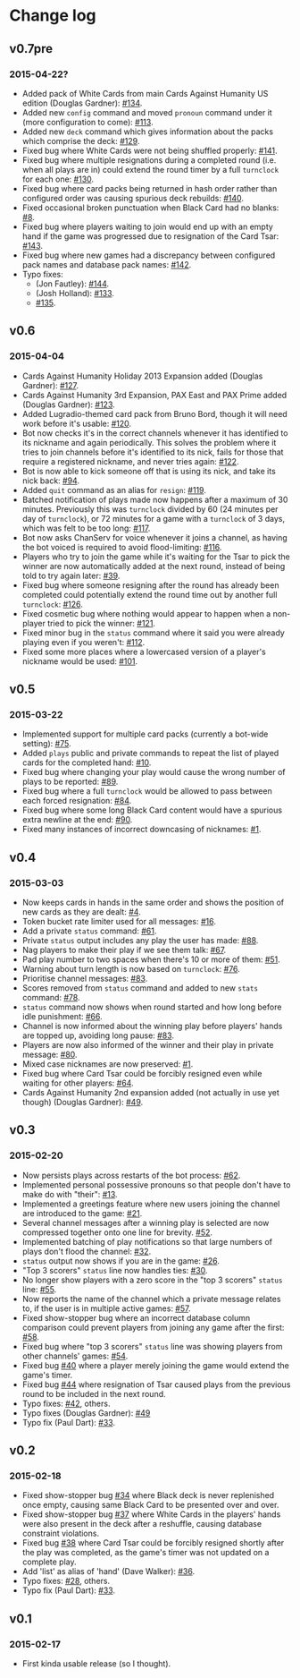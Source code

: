 # Change log

## v0.7pre
### 2015-04-22?
* Added pack of White Cards from main Cards Against Humanity US edition (Douglas Gardner): [#134](https://github.com/grifferz/pah-irc/issues/134).
* Added new `config` command and moved `pronoun` command under it (more configuration to come): [#113](https://github.com/grifferz/pah-irc/issues/113).
* Added new `deck` command which gives information about the packs which comprise the deck: [#129](https://github.com/grifferz/pah-irc/issues/129).
* Fixed bug where White Cards were not being shuffled properly: [#141](https://github.com/grifferz/pah-irc/issues/141).
* Fixed bug where multiple resignations during a completed round (i.e. when all plays are in) could extend the round timer by a full `turnclock` for each one: [#130](https://github.com/grifferz/pah-irc/issues/141).
* Fixed bug where card packs being returned in hash order rather than configured order was causing spurious deck rebuilds: [#140](https://github.com/grifferz/pah-irc/issues/140).
* Fixed occasional broken punctuation when Black Card had no blanks: [#8](https://github.com/grifferz/pah-irc/issues/8).
* Fixed bug where players waiting to join would end up with an empty hand if the game was progressed due to resignation of the Card Tsar: [#143](https://github.com/grifferz/pah-irc/issues/143).
* Fixed bug where new games had a discrepancy between configured pack names and database pack names: [#142](https://github.com/grifferz/pah-irc/issues/142).
* Typo fixes:
    * (Jon Fautley): [#144](https://github.com/grifferz/pah-irc/pull/144).
    * (Josh Holland): [#133](https://github.com/grifferz/pah-irc/pull/133).
    * [#135](https://github.com/grifferz/pah-irc/issues/135).

## v0.6
### 2015-04-04
* Cards Against Humanity Holiday 2013 Expansion added (Douglas Gardner): [#127](https://github.com/grifferz/pah-irc/pull/127).
* Cards Against Humanity 3rd Expansion, PAX East and PAX Prime added (Douglas Gardner): [#123](https://github.com/grifferz/pah-irc/pull/123).
* Added Lugradio-themed card pack from Bruno Bord, though it will need work before it's usable: [#120](https://github.com/grifferz/pah-irc/issues/120).
* Bot now checks it's in the correct channels whenever it has identified to its nickname and again periodically. This solves the problem where it tries to join channels before it's identified to its nick, fails for those that require a registered nickname, and never tries again: [#122](https://github.com/grifferz/pah-irc/issues/122).
* Bot is now able to kick someone off that is using its nick, and take its nick back: [#94](https://github.com/grifferz/pah-irc/issues/94).
* Added `quit` command as an alias for `resign`: [#119](https://github.com/grifferz/pah-irc/issues/119).
* Batched notification of plays made now happens after a maximum of 30 minutes. Previously this was `turnclock` divided by 60 (24 minutes per day of `turnclock`), or 72 minutes for a game with a `turnclock` of 3 days, which was felt to be too long: [#117](https://github.com/grifferz/pah-irc/issues/117).
* Bot now asks ChanServ for voice whenever it joins a channel, as having the bot voiced is required to avoid flood-limiting: [#116](https://github.com/grifferz/pah-irc/issues/116).
* Players who try to join the game while it's waiting for the Tsar to pick the winner are now automatically added at the next round, instead of being told to try again later: [#39](https://github.com/grifferz/pah-irc/issues/39).
* Fixed bug where someone resigning after the round has already been completed could potentially extend the round time out by another full `turnclock`: [#126](https://github.com/grifferz/pah-irc/issues/126).
* Fixed cosmetic bug where nothing would appear to happen when a non-player tried to pick the winner: [#121](https://github.com/grifferz/pah-irc/issues/121).
* Fixed minor bug in the `status` command where it said you were already playing even if you weren't: [#112](https://github.com/grifferz/pah-irc/issues/112).
* Fixed some more places where a lowercased version of a player's nickname would be used: [#101](https://github.com/grifferz/pah-irc/issues/101).

## v0.5
### 2015-03-22
* Implemented support for multiple card packs (currently a bot-wide setting): [#75](https://github.com/grifferz/pah-irc/issues/75).
* Added `plays` public and private commands to repeat the list of played cards for the completed hand: [#10](https://github.com/grifferz/pah-irc/issues/10).
* Fixed bug where changing your play would cause the wrong number of plays to be reported: [#89](https://github.com/grifferz/pah-irc/issues/89).
* Fixed bug where a full `turnclock` would be allowed to pass between each forced resignation: [#84](https://github.com/grifferz/pah-irc/issues/84).
* Fixed bug where some long Black Card content would have a spurious extra newline at the end: [#90](https://github.com/grifferz/pah-irc/issues/90).
* Fixed many instances of incorrect downcasing of nicknames: [#1](https://github.com/grifferz/pah-irc/issues/1).

## v0.4
### 2015-03-03
* Now keeps cards in hands in the same order and shows the position of new cards as they are dealt: [#4](https://github.com/grifferz/pah-irc/issues/4).
* Token bucket rate limiter used for all messages: [#16](https://github.com/grifferz/pah-irc/issues/16).
* Add a private `status` command: [#61](https://github.com/grifferz/pah-irc/issues/61).
* Private `status` output includes any play the user has made: [#88](https://github.com/grifferz/pah-irc/issues/88).
* Nag players to make their play if we see them talk: [#67](https://github.com/grifferz/pah-irc/issues/67).
* Pad play number to two spaces when there's 10 or more of them: [#51](https://github.com/grifferz/pah-irc/issues/51).
* Warning about turn length is now based on `turnclock`: [#76](https://github.com/grifferz/pah-irc/issues/76).
* Prioritise channel messages: [#83](https://github.com/grifferz/pah-irc/issues/83).
* Scores removed from `status` command and added to new `stats` command: [#78](https://github.com/grifferz/pah-irc/issues/78).
* `status` command now shows when round started and how long before idle punishment: [#66](https://github.com/grifferz/pah-irc/issues/66).
* Channel is now informed about the winning play before players' hands are topped up, avoiding long pause: [#83](https://github.com/grifferz/pah-irc/issues/83).
* Players are now also informed of the winner and their play in private message: [#80](https://github.com/grifferz/pah-irc/issues/80).
* Mixed case nicknames are now preserved: [#1](https://github.com/grifferz/pah-irc/issues/1).
* Fixed bug where Card Tsar could be forcibly resigned even while waiting for other players: [#64](https://github.com/grifferz/pah-irc/issues/64).
* Cards Against Humanity 2nd expansion added (not actually in use yet though) (Douglas Gardner): [#49](https://github.com/grifferz/pah-irc/pull/73).

## v0.3
### 2015-02-20
* Now persists plays across restarts of the bot process: [#62](https://github.com/grifferz/pah-irc/issues/62).
* Implemented personal possessive pronouns so that people don't have to make do with "their": [#13](https://github.com/grifferz/pah-irc/issues/13).
* Implemented a greetings feature where new users joining the channel are introduced to the game: [#21](https://github.com/grifferz/pah-irc/issues/21).
* Several channel messages after a winning play is selected are now compressed together onto one line for brevity. [#52](https://github.com/grifferz/pah-irc/issues/52).
* Implemented batching of play notifications so that large numbers of plays don't flood the channel: [#32](https://github.com/grifferz/pah-irc/issues/32).
* `status` output now shows if you are in the game: [#26](https://github.com/grifferz/pah-irc/issues/26).
* "Top 3 scorers" `status` line now handles ties: [#30](https://github.com/grifferz/pah-irc/issues/30).
* No longer show players with a zero score in the "top 3 scorers" `status` line: [#55](https://github.com/grifferz/pah-irc/issues/55).
* Now reports the name of the channel which a private message relates to, if the user is in multiple active games: [#57](https://github.com/grifferz/pah-irc/issues/57).
* Fixed show-stopper bug where an incorrect database column comparison could prevent players from joining any game after the first: [#58](https://github.com/grifferz/pah-irc/issues/58).
* Fixed bug where "top 3 scorers" `status` line was showing players from other channels' games: [#54](https://github.com/grifferz/pah-irc/issues/54).
* Fixed bug [#40](https://github.com/grifferz/pah-irc/issues/40) where a player merely joining the game would extend the game's timer.
* Fixed bug [#44](https://github.com/grifferz/pah-irc/issues/44) where resignation of Tsar caused plays from the previous round to be included in the next round.
* Typo fixes: [#42](https://github.com/grifferz/pah-irc/issues/42), others.
* Typo fixes (Douglas Gardner): [#49](https://github.com/grifferz/pah-irc/pull/49)
* Typo fix (Paul Dart): [#33](http://github.com/grifferz/pah-irc/pull/41).

## v0.2
### 2015-02-18
* Fixed show-stopper bug [#34](http://github.com/grifferz/pah-irc/issues/34) where Black deck is never replenished once empty, causing same Black Card to be presented over and over.
* Fixed show-stopper bug [#37](http://github.com/grifferz/pah-irc/issues/37) where White Cards in the players' hands were also present in the deck after a reshuffle, causing database constraint violations.
* Fixed bug [#38](http://github.com/grifferz/pah-irc/issues/38) where Card Tsar could be forcibly resigned shortly after the play was completed, as the game's timer was not updated on a complete play.
* Add 'list' as alias of 'hand' (Dave Walker): [#36](http://github.com/grifferz/pah-irc/pull/36).
* Typo fixes: [#28](http://github.com/grifferz/pah-irc/issues/28), others.
* Typo fix (Paul Dart): [#33](http://github.com/grifferz/pah-irc/pull/33).
    
## v0.1
### 2015-02-17
* First kinda usable release (so I thought).
